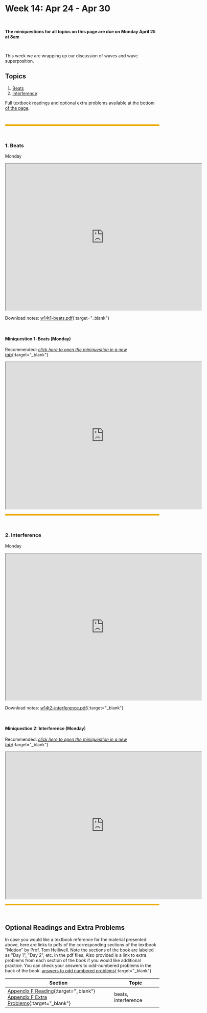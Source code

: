 # Week 14: Apr 24 - Apr 30

<br>

**The miniquestions for all topics on this page are due on Monday April 25 at 8am**

<br>

This week we are wrapping up our discussion of waves and wave superposition. 

## Topics

1. [Beats](#1-beats)
2. [Interference](#2-interference)

Full textbook readings and optional extra problems available at the [bottom of the page](#optional-readings-and-extra-problems). 
<!--  A single pdf file of all of this week's notes is compiled into **LINK NOT SET**. -->

<br>
<hr style="color:black;background-color:#EAAA00;height:5px">
<br>

### 1. Beats
Monday
<iframe src="https://drive.google.com/file/d/18TfrtfhEPl02lFeuDRMxxHBLPyRxpQSC/preview" width="640" height="480" allowfullscreen>
</iframe>

<br>

Download notes: [w14t1-beats.pdf](https://drive.google.com/file/d/1iRpFBWtDaaxHgKOdbYlu-A6VEiXrgiTK/view?usp=sharing){:target="_blank"}

<br>

#### Miniquestion 1: Beats (Monday)

Recommended: [*click here to open the miniquestion in a new tab*](https://forms.gle/QyiAogSbDwG98shNA){:target="_blank"}

<iframe src="https://docs.google.com/forms/d/e/1FAIpQLSeWjqL1_jBoeFff5DSyIAq8FJKIbY41H_WeXRMgbk-sHHABiw/viewform?embedded=true" width="640" height="480" frameborder="20" marginheight="0" marginwidth="0">Loading…
</iframe>

<br>
<hr style="color:black;background-color:#EAAA00;height:5px">
<br>


### 2. Interference
Monday
<iframe src="https://drive.google.com/file/d/1ywpJJU9qa4tdFeJh18kj2AETz757g9tz/preview" width="640" height="480" allowfullscreen>
</iframe>

<br>

Download notes: [w14t2-interference.pdf](https://drive.google.com/file/d/1dku0dJP4kIsZQhJ_Y6mT1HOjVtTvtFzR/view?usp=sharing){:target="_blank"}

<br>

#### Miniquestion 2: Interference (Monday)

Recommended: [*click here to open the miniquestion in a new tab*](https://forms.gle/vMPn4bC85eGSQzy66){:target="_blank"}

<iframe src="https://docs.google.com/forms/d/e/1FAIpQLSdy1FRUJrnKrhaJjNj6LuxB22sElcTZ_4rK_ICrEwdc1RQA5Q/viewform?embedded=true" width="640" height="480" frameborder="20" marginheight="0" marginwidth="0">Loading…
</iframe>

<br>
<hr style="color:black;background-color:#EAAA00;height:5px">
<br>

## Optional Readings and Extra Problems

In case you would like a textbook reference for the material presented above, here are links to pdfs of the corresponding sections of the textbook "Motion" by Prof. Tom Helliwell. Note the sections of the book are labeled as "Day 1", "Day 2", etc. in the pdf files. Also provided is a link to extra problems from each section of the book if you would like additional practice. You can check your answers to odd-numbered problems in the back of the book: [answers to odd numbered problems](https://drive.google.com/file/d/1bigFxuodBziViCP_bVSIJRpPI0XdU6Pc/view?usp=sharing){:target="_blank"}


Section | Topic
------- | -----
[Appendix F Reading](https://drive.google.com/file/d/1xA7K6UuaRqGpYum4LjjZPEduQgIJGgpZ/view?usp=sharing){:target="_blank"} <br> [Appendix F Extra Problems](https://drive.google.com/file/d/1A2_SYvW0Pog-iKzCEDOT-l6f02RRpv3r/view?usp=sharing){:target="_blank"} | beats, interference


